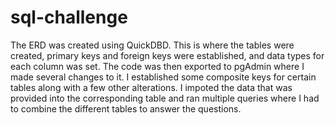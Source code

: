 # sql-challenge
The ERD was created using QuickDBD. This is where the tables were created, primary keys and foreign keys were established, and data types for each column was set. The code was then exported to pgAdmin where I made several changes to it. I established some composite keys for certain tables along with a few other alterations. I impoted the data that was provided into the corresponding table and ran multiple queries where I had to combine the different tables to answer the questions. 
